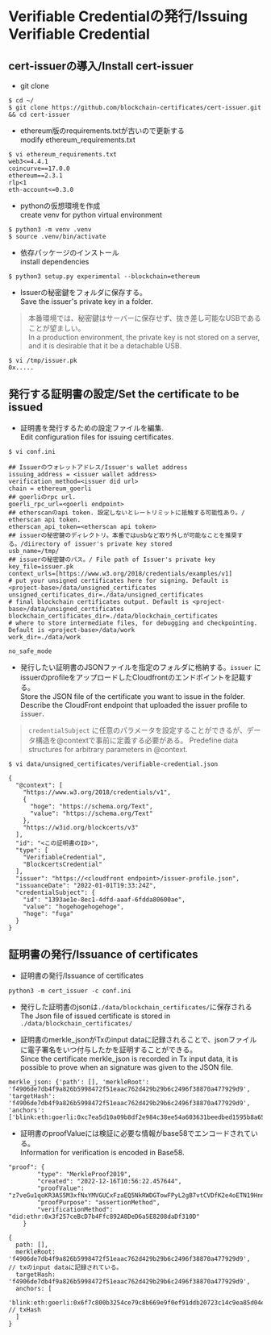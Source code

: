 Verifiable Credentialの発行/Issuing Verifiable Credential
===

## cert-issuerの導入/Install cert-issuer

- git clone 
```
$ cd ~/
$ git clone https://github.com/blockchain-certificates/cert-issuer.git && cd cert-issuer
```

- ethereum版のrequirements.txtが古いので更新する  
modify ethereum_requirements.txt 
```
$ vi ethereum_requirements.txt
web3<=4.4.1
coincurve==17.0.0
ethereum==2.3.1
rlp<1
eth-account<=0.3.0
```

- pythonの仮想環境を作成  
create venv for python virtual environment
```
$ python3 -m venv .venv
$ source .venv/bin/activate
```

- 依存パッケージのインストール  
install dependencies
```
$ python3 setup.py experimental --blockchain=ethereum
```

- Issuerの秘密鍵をフォルダに保存する。  
Save the issuer's private key in a folder.  

> 本番環境では、秘密鍵はサーバーに保存せず、抜き差し可能なUSBであることが望ましい。  
In a production environment, the private key is not stored on a server, and it is desirable that it be a detachable USB.

```
$ vi /tmp/issuer.pk
0x.....
```

## 発行する証明書の設定/Set the certificate to be issued

- 証明書を発行するための設定ファイルを編集.  
Edit configuration files for issuing certificates.
```
$ vi conf.ini
```
```
## Issuerのウォレットアドレス/Issuer's wallet address
issuing_address = <issuer wallet address>
verification_method=<issuer did url>
chain = ethereum_goerli
## goerliのrpc url. 
goerli_rpc_url=<goerli endpoint>
## etherscanのapi token. 設定しないとレートリミットに抵触する可能性あり。/ etherscan api token.
etherscan_api_token=<etherscan api token>
## issuerの秘密鍵のディレクトリ。本番ではusbなど取り外しが可能なことを推奨する。/diirectory of issuer's private key stored
usb_name=/tmp/
## issuerの秘密鍵のパス。/ File path of Issuer's private key
key_file=issuer.pk
context_urls=[https://www.w3.org/2018/credentials/examples/v1]
# put your unsigned certificates here for signing. Default is <project-base>/data/unsigned_certificates
unsigned_certificates_dir=./data/unsigned_certificates
# final blockchain certificates output. Default is <project-base>/data/unsigned_certificates
blockchain_certificates_dir=./data/blockchain_certificates
# where to store intermediate files, for debugging and checkpointing. Default is <project-base>/data/work
work_dir=./data/work

no_safe_mode
```


- 発行したい証明書のJSONファイルを指定のフォルダに格納する。`issuer` にissuerのprofileをアップロードしたCloudfrontのエンドポイントを記載する。  
Store the JSON file of the certificate you want to issue in the folder. Describe the CloudFront endpoint that uploaded the issuer profile to `issuer`.  

> `credentialSubject` に任意のパラメータを設定することができるが、データ構造を@contextで事前に定義する必要がある。
Predefine data structures for arbitrary parameters in  @context.
```
$ vi data/unsigned_certificates/verifiable-credential.json
```
```
{
  "@context": [
    "https://www.w3.org/2018/credentials/v1",
    {
      "hoge": "https://schema.org/Text",
      "value": "https://schema.org/Text"
    },
    "https://w3id.org/blockcerts/v3"
  ],
  "id": "<この証明書のID>",
  "type": [
    "VerifiableCredential",
    "BlockcertsCredential"
  ],
  "issuer": "https://<cloudfront endpoint>/issuer-profile.json",
  "issuanceDate": "2022-01-01T19:33:24Z",
  "credentialSubject": {
    "id": "1393ae1e-8ec1-4dfd-aaaf-6fdda80600ae",
    "value": "hogehogehogehoge",
    "hoge": "fuga"
  }
}
```


## 証明書の発行/Issuance of certificates

- 証明書の発行/Issuance of certificates
```
python3 -m cert_issuer -c conf.ini
```

- 発行した証明書のjsonは`./data/blockchain_certificates/`に保存される  
The Json file of issued certificate is stored in `./data/blockchain_certificates/`


- 証明書のmerkle_jsonがTxのinput dataに記録されることで、jsonファイルに電子署名をいつ付与したかを証明することができる。  
Since the certificate merkle_json is recorded in Tx input data, it is possible to prove when an signature was given to the JSON file.
```
merkle_json: {'path': [], 'merkleRoot': 'f4906de7db4f9a826b5998472f51eaac762d429b29b6c2496f38870a477929d9', 'targetHash': 'f4906de7db4f9a826b5998472f51eaac762d429b29b6c2496f38870a477929d9', 'anchors': ['blink:eth:goerli:0xc7ea5d10a09b8df2e984c38ee54a603631beedbed1595b8a65f29887d9466089']}
```

- 証明書のproofValueには検証に必要な情報がbase58でエンコードされている。  
Information for verification is encoded in Base58.
```
"proof": {
        "type": "MerkleProof2019",
        "created": "2022-12-16T10:56:22.457644",
        "proofValue": "z7veGu1qoKR3AS5M3xfNxYMVGUCxFzaEQ5NkRWDGTowFPyL2gB7vtCVDfK2e4oETN19HnnqmXL3CS2qpMgnWe2XUHCVN7ufHArBc54QVVk2XouWzakWMU83iHnAsk186DuvJv5vLXN2p9bFXRcwFTfqxkyzDL9E8G8CEZ43X9HnFNz6Yz38U4ypGt6XbmKM7EnLTK5NaKRkHrQehPyRfFCFhjBEhgdSFFCJk7ouqxjdQfFRYgtKQKFLKJzvVkh49s8kXxWj92asPeD2hNUGqux9vREoakMioTi3baAQMFfeCCopyRvUtmC",
        "proofPurpose": "assertionMethod",
        "verificationMethod": "did:ethr:0x3f257ceBcD7b4Ffc892A8DeD6a5E8208daDf310D"
    }
```
```
{
  path: [],
  merkleRoot: 'f4906de7db4f9a826b5998472f51eaac762d429b29b6c2496f38870a477929d9',   // txのinput dataに記録されている。
  targetHash: 'f4906de7db4f9a826b5998472f51eaac762d429b29b6c2496f38870a477929d9',
  anchors: [
    'blink:eth:goerli:0x6f7c800b3254ce79c8b669e9f0ef91ddb20723c14c9ea85d04eeaf837a494317'   // txHash
  ]
}
```
